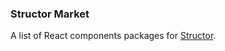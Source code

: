 ### Structor Market

A list of React components packages for [Structor](https://github.com/ipselon/structor).

